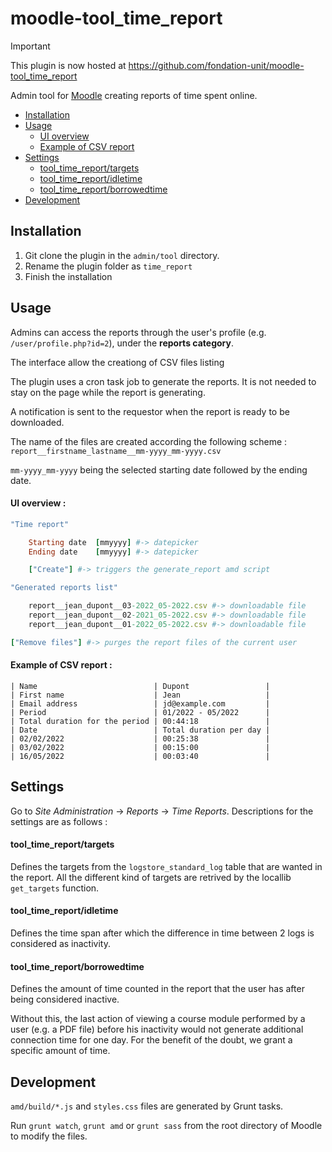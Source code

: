 # moodle-tool_time_report

> [!IMPORTANT]
> This plugin is now hosted at https://github.com/fondation-unit/moodle-tool_time_report

Admin tool for [Moodle](https://moodle.org/) creating reports of time spent online.

* [Installation](#installation)
* [Usage](#usage)
  * [UI overview](#ui-overview-)
  * [Example of CSV report](#example-of-csv-report-)
* [Settings](#settings)
  * [tool_time_report/targets](#tool_time_reporttargets)
  * [tool_time_report/idletime](#tool_time_reportidletime)
  * [tool_time_report/borrowedtime](#tool_time_reportborrowedtime)
* [Development](#development)

## Installation

1. Git clone the plugin in the `admin/tool` directory.
2. Rename the plugin folder as `time_report`
3. Finish the installation


## Usage

Admins can access the reports through the user's profile (e.g. `/user/profile.php?id=2`), under the **reports category**.

The interface allow the creationg of CSV files listing 

The plugin uses a cron task job to generate the reports. It is not needed to stay on the page while the report is generating. 

A notification is sent to the requestor when the report is ready to be downloaded.

The name of the files are created according the following scheme :
`report__firstname_lastname__mm-yyyy_mm-yyyy.csv`

`mm-yyyy_mm-yyyy` being the selected starting date followed by the ending date.

#### UI overview :

```ruby
"Time report"

    Starting date  [mmyyyy] #-> datepicker
    Ending date    [mmyyyy] #-> datepicker

    ["Create"] #-> triggers the generate_report amd script

"Generated reports list"

    report__jean_dupont__03-2022_05-2022.csv #-> downloadable file
    report__jean_dupont__02-2021_05-2022.csv #-> downloadable file
    report__jean_dupont__01-2022_05-2022.csv #-> downloadable file

["Remove files"] #-> purges the report files of the current user
```

#### Example of CSV report :

```csv
| Name                          | Dupont                 |
| First name                    | Jean                   |
| Email address                 | jd@example.com         |
| Period                        | 01/2022 - 05/2022      |
| Total duration for the period | 00:44:18               |
| Date                          | Total duration per day |
| 02/02/2022                    | 00:25:38               |
| 03/02/2022                    | 00:15:00               |
| 16/05/2022                    | 00:03:40               |
```


## Settings

Go to *Site Administration* -> *Reports* -> *Time Reports*. Descriptions for the settings are as follows :

#### tool_time_report/targets

Defines the targets from the `logstore_standard_log` table that are wanted in the report.
All the different kind of targets are retrived by the locallib `get_targets` function.

#### tool_time_report/idletime

Defines the time span after which the difference in time between 2 logs is considered as inactivity.

#### tool_time_report/borrowedtime

Defines the amount of time counted in the report that the user has after being considered inactive.

Without this, the last action of viewing a course module performed by a user (e.g. a PDF file) before his inactivity would not generate additional connection time for one day. For the benefit of the doubt, we grant a specific amount of time.


## Development

`amd/build/*.js` and `styles.css` files are generated by Grunt tasks.

Run `grunt watch`, `grunt amd` or `grunt sass` from the root directory of Moodle to modify the files.
